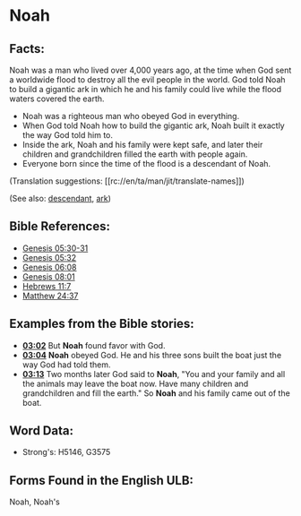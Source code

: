 # Noah

## Facts:

Noah was a man who lived over 4,000 years ago, at the time when God sent a worldwide flood to destroy all the evil people in the world. God told Noah to build a gigantic ark in which he and his family could live while the flood waters covered the earth.

* Noah was a righteous man who obeyed God in everything.
* When God told Noah how to build the gigantic ark, Noah built it exactly the way God told him to.
* Inside the ark, Noah and his family were kept safe, and later their children and grandchildren filled the earth with people again.
* Everyone born since the time of the flood is a descendant of Noah.

(Translation suggestions: [[rc://en/ta/man/jit/translate-names]])

(See also: [descendant](../other/descendant.md), [ark](../kt/ark.md))

## Bible References:

* [Genesis 05:30-31](rc://en/tn/help/gen/05/30)
* [Genesis 05:32](rc://en/tn/help/gen/05/32)
* [Genesis 06:08](rc://en/tn/help/gen/06/08)
* [Genesis 08:01](rc://en/tn/help/gen/08/01)
* [Hebrews 11:7](rc://en/tn/help/heb/11/7)
* [Matthew 24:37](rc://en/tn/help/mat/24/37)

## Examples from the Bible stories:

* __[03:02](rc://en/tn/help/obs/03/02)__ But __Noah__ found favor with God.
* __[03:04](rc://en/tn/help/obs/03/04)__ __Noah__ obeyed God. He and his three sons built the boat just the way God had told them.
* __[03:13](rc://en/tn/help/obs/03/13)__ Two months later God said to __Noah__, "You and your family and all the animals may leave the boat now. Have many children and grandchildren and fill the earth." So __Noah__ and his family came out of the boat.

## Word Data:

* Strong's: H5146, G3575

## Forms Found in the English ULB:

Noah, Noah's
